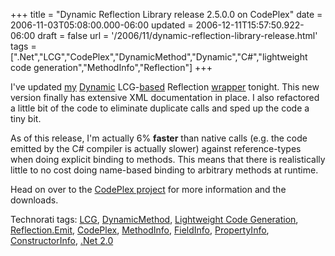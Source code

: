 +++
title = "Dynamic Reflection Library release 2.5.0.0 on CodePlex"
date = 2006-11-03T05:08:00.000-06:00
updated = 2006-12-11T15:57:50.922-06:00
draft = false
url = '/2006/11/dynamic-reflection-library-release.html'
tags = [".Net","LCG","CodePlex","DynamicMethod","Dynamic","C#","lightweight code generation","MethodInfo","Reflection"]
+++

I've updated [my](http://musingmarc.blogspot.com/2006/08/how-to-do-late-dynamic-method-creation.html) [Dynamic](http://musingmarc.blogspot.com/2006/07/power-of-generics-compels-you-power-of.html) LCG\-[based](http://musingmarc.blogspot.com/2006/07/things-to-remember-when-creating.html) Reflection [wrapper](http://musingmarc.blogspot.com/2006/07/updated-files-for-dynamic-method.html) tonight. This new version finally has extensive XML documentation in place. I also refactored a little bit of the code to eliminate duplicate calls and sped up the code a tiny bit.

As of this release, I'm actually 6% **faster** than native calls (e.g. the code emitted by the C# compiler is actually slower) against reference-types when doing explicit binding to methods. This means that there is realistically little to no cost doing name-based binding to arbitrary methods at runtime.

Head on over to the [CodePlex project](http://www.codeplex.com/Wiki/View.aspx?ProjectName=Dynamic) for more information and the downloads.

Technorati tags: [LCG](http://technorati.com/tags/LCG), [DynamicMethod](http://technorati.com/tags/DynamicMethod), [Lightweight Code Generation](http://technorati.com/tags/Lightweight%20Code%20Generation), [Reflection.Emit](http://technorati.com/tags/Reflection.Emit), [CodePlex](http://technorati.com/tags/CodePlex), [MethodInfo](http://technorati.com/tags/MethodInfo), [FieldInfo](http://technorati.com/tags/FieldInfo), [PropertyInfo](http://technorati.com/tags/PropertyInfo), [ConstructorInfo](http://technorati.com/tags/ConstructorInfo), [.Net 2.0](http://technorati.com/tags/.Net%202.0)
